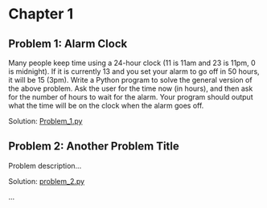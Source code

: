 # Chapter 1

## Problem 1: Alarm Clock

Many people keep time using a 24-hour clock (11 is 11am and 23 is 11pm, 0 is midnight). 
If it is currently 13 and you set your alarm to go off in 50 hours, it will be 15 (3pm). 
Write a Python program to solve the general version of the above problem. 
Ask the user for the time now (in hours), and then ask for the number of hours to wait for the alarm. 
Your program should output what the time will be on the clock when the alarm goes off.

Solution: [Problem_1.py](Problem_1.py)

## Problem 2: Another Problem Title

Problem description...

Solution: [problem_2.py](problem_2.py)

...
